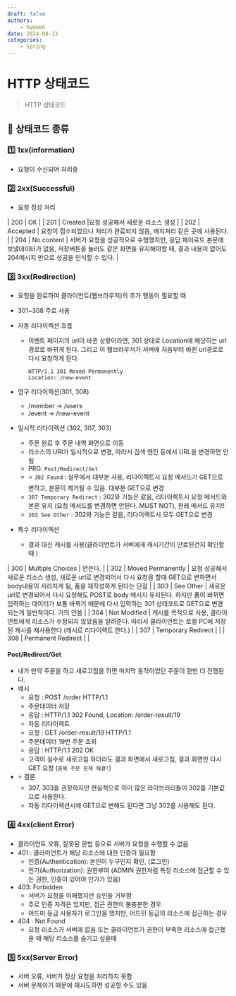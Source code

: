```yaml
---
draft: false
authors:
    - hyewon
date: 2024-08-13
categories:
    - Spring
---
```


# HTTP 상태코드

> HTTP 상태코드

<!-- more -->

## 📌 상태코드 종류

### 1️⃣ 1xx(information)

-   요청이 수신되어 처리중

### 2️⃣ 2xx(Successful)

-   요청 정상 처리

| 200 | OK |
| 201 | Created |요청 성공해서 새로운 리소스 생성 |
| 202 | Accepted | 요청이 접수되었으나 처리가 완료되지 않음, 배치처리 같은 곳에 사용된다. |
| 204 | No content | 서버가 요청을 성공적으로 수행했지만, 응답 페이로드 본문에 보낼데이터가 없음, 저장버튼을 눌러도 같은 화면을 유지해야할 때, 결과 내용이 없어도 204메시지 만으로 성공을 인식할 수 있다. |

### 3️⃣ 3xx(Redirection)

-   요청을 완료하여 클라이언트(웹브라우저)의 추가 행동이 필요할 때
-   301~308 주로 사용
-   자동 리다이렉션 흐름

    -   이벤트 페이지의 url이 바뀐 상황이라면, 301 상태로 Location에 해당하는 url경로로 바뀌게 된다. 그리고 이 웹브라우저가 서버에 처음부터 바뀐 url경로로 다시 요청하게 된다.

        ```shell
        HTTP/1.1 301 Moved Permanently
        Location: /new-event
        ```

-   영구 리다이렉션(301, 308)
    -   /member -> /users
    -   /event -> /new-event
-   일시적 리다이렉션 (302, 307, 303)
    -   주문 완료 후 주문 내역 화면으로 이동
    -   리소스의 URI가 일시적으로 변경, 따라서 검색 엔진 등에서 URL을 변경하면 안됨
    -   PRG: `Post/Redirect/Get`
    -   ⭐️ `302 Found` : 실무에서 대부분 사용, 리다이렉트시 요청 메서드가 GET으로 변하고, 본문이 제거될 수 있음. 대부분 GET으로 변경
    -   `307 Temporary Redirect` : 302와 기능은 같음, 리다이렉트시 요청 메서드와 본문 유지 (요청 메서드를 변경하면 안된다. MUST NOT), 원래 메서드 유지!!
    -   `303 See Other` : 302와 기능은 같음, 리다이렉트시 모두 GET으로 변경
-   특수 리다이렉션
    -   결과 대신 캐시를 사용(클라이언트가 서버에게 캐시기간이 만료된건지 확인할 때 )

| 300 | Multiple Choices | 안쓴다. |
| 302 | Moved Permanently | 요청 성공해서 새로운 리소스 생성, 새로운 url로 변경되어서 다시 요청을 할때 GET으로 변하면서 body내용이 사라지게 됨, 폼을 재작성하게 된다는 단점 |
| 303 | See Other | 새로운 url로 변경되어서 다시 요청해도 POST로 body 메시지 유지된다. 하지만 폼이 바뀌면 입력하는 데이터가 보통 바뀌기 때문에 다시 입력하는 301 상태코드로 GET으로 변경 되는게 일반적이다. 거의 안씀 |
| 304 | Not Modified | 캐시를 목적으로 사용, 클라이언트에게 리소스가 수정되지 않았음을 알려준다. 따라서 클라이언트는 로컬 PC에 저장된 캐시를 재사용한다 (캐시로 리다이렉트 한다.) |
| 307 | Temporary Redirect | |
| 308 | Permanent Redirect | |

#### Post/Redirect/Get

-   내가 만약 주문을 하고 새로고침을 하면 마지막 동작이었던 주문이 한번 더 진행된다.
-   예시
    -   요청 : POST /order HTTP/1.1
    -   주문데이터 저장
    -   응답 : HTTP/1.1 302 Found, Location: /order-result/19
    -   자동 리다이렉트
    -   요청 : GET /order-result/19 HTTP/1.1
    -   주문데이터 19번 주문 조회
    -   응답 : HTTP/1.1 202 OK
    -   고객이 실수로 새로고침 하더라도 결과 화면에서 새로고침, 결과 화면만 다시 GET 요청 (`중복 주문 문제 해결!`)
-   ⭐️ 결론
    -   307, 303을 권장하지만 현실적으로 이미 많은 라이브러리들이 302를 기본값으로 사용한다.
    -   자동 리다이렉션시에 GET으로 변해도 된다면 그냥 302를 사용해도 된다.

### 4️⃣ 4xx(client Error)

-   클라이언트 오류, 잘못된 문법 등으로 서버가 요청을 수행할 수 없음
-   401 : 클라이언트가 해당 리소스에 대한 인증이 필요함
    -   인증(Authentication): 본인이 누구인지 확인, (로그인)
    -   인가(Authorization): 권한부여 (ADMIN 권한처럼 특정 리소스에 접근할 수 있는 권한, 인증이 있어야 인가가 있음)
-   403: Forbidden
    -   서버가 요청을 이해했지만 승인을 거부함
    -   주로 인증 자격은 있지만, 접근 권한이 불충분한 경우
    -   어드미 등급 사용자가 로그인을 했지만, 어드민 등급의 리소스에 접근하는 경우
-   404 : Not Found
    -   요청 리소스가 서버에 없음 또는 클라이언트가 권한이 부족한 리소스에 접근했을 때 해당 리소스를 숨기고 싶을때

### 5️⃣ 5xx(Server Error)

-   서버 오류, 서버가 정상 요청을 처리하지 못함
-   서버 문제이기 때문에 재시도하면 성공할 수도 있음

